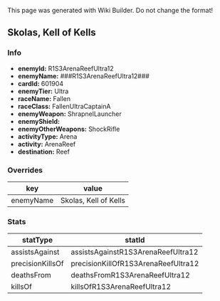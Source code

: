 <span class="wiki-builder">This page was generated with Wiki Builder. Do not change the format!</span>

## Skolas, Kell of Kells
### Info
* **enemyId:** R1S3ArenaReefUltra12
* **enemyName:** ###R1S3ArenaReefUltra12###
* **cardId:** 601904
* **enemyTier:** Ultra
* **raceName:** Fallen
* **raceClass:** FallenUltraCaptainA
* **enemyWeapon:** ShrapnelLauncher
* **enemyShield:** 
* **enemyOtherWeapons:** ShockRifle
* **activityType:** Arena
* **activity:** ArenaReef
* **destination:** Reef

### Overrides
key | value
--- | -----
enemyName | Skolas, Kell of Kells

### Stats
statType | statId
-------- | ------
assistsAgainst | assistsAgainstR1S3ArenaReefUltra12
precisionKillsOf | precisionKillOfR1S3ArenaReefUltra12
deathsFrom | deathsFromR1S3ArenaReefUltra12
killsOf | killsOfR1S3ArenaReefUltra12

